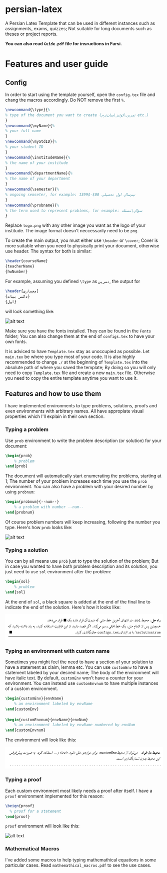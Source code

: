 # persian-latex
A Persian Latex Template that can be used in different instances such as assignments, exams, quizzes; Not suitable for long documents such as theses or project reports.

**You can also read `Guide.pdf` file for insructions in Farsi.**

# Features and user guide

## Config
In order to start using the template yourself, open the `config.tex` file and chang the macros accordingly. Do NOT remove the first `%`.
```Latex
\newcommand{\type}{%
% type of the document you want to create (تمرین\کوئیز\میان‌ترم etc.)
}
\newcommand{\myName}{%
% your full name
}
\newcommand{\myStdID}{%
% your student ID
}
\newcommand{\institudeName}{%
% the name of your institude
}
\newcommand{\departmentName}{%
% the name of your department
}
\newcommand{\semester}{%
% ongoing semseter, for example: نیم‌سال اول تحصیلی 00$-$1399
}
\newcommand{\probname}{%
% the term used to represent problems, for example: سؤال\مسئله
}
```
Replace `logo.png` with any other image you want as the logo of your institude. The image format doesn't neccessarily need to be `png`.

To create the main output, you must either use `\header` or `\cover`; Cover is more suitable when you need to physically print your document, otherwise use header. The syntax for both is similar:
```Latex
\header{courseName}
{teacherName}
{hwNumber}
```
For example, assuming you defined `\type` as `تمرین`, the output for
```Latex
\header{معماری}
{دکتر بیات}
{اول}
```
will look something like:

![alt text](https://raw.githubusercontent.com/benyamxn/persian-latex/main/images/header.png "How header looks like")


Make sure you have the fonts installed. They can be found in the `Fonts` folder; You can also change them at the end of `configs.tex` to have your own fonts.

It is adviced to have `Template.tex` stay as unoccupied as possible. Let `main.tex` be where you type most of your code.
It is also highly recommended to change `./` at the beginning of `Template.tex` into the absolute path of where you saved the template; By doing so you will only need to copy `Template.tex` file and create a new `main.tex` file. Otherwise you need to copy the entire template anytime you want to use it.

## Features and how to use them
I have implemented environments to type problems, solutions, proofs and even environments with arbitrary names. All have appropiate visual properties which I'll explain in their own section.

### Typing a problem
Use `prob` environment to write the problem description (or solution) for your document:
```Latex
\begin{prob}
	% problem
\end{prob}
```
The document will automatically start enumerating the problems, starting at 1; The number of your problem increases each time you use the `prob` environment.
You can also have a problem with your desired number by using `probnum`:
```Latex
\begin{probnum}{--num--}
	% a problem with number --num--
\end{probnum}
```
Of course problem numbers will keep increasing, following the number you type. Here's how `prob` looks like:

![alt text](https://raw.githubusercontent.com/benyamxn/persian-latex/main/images/prob.png "Example of prob environment")



### Typing a solution
You can by all means use `prob` just to type the solution of the problem; But in case you wanted to have both problem description and its solution, you just need to use `sol` environment after the problem:
```Latex
\begin{sol}
	% problem
\end{sol}
```
At the end of `sol`, a black square is added at the end of the final line to indicate the end of the solution. Here's how it looks like:

![alt text](https://raw.githubusercontent.com/benyamxn/persian-latex/main/images/sol.png "Example of sol environment")

### Typing an environment with custom name
Sometimes you might feel the need to have a section of your solution to have a statement as claim, lemma etc. You can use `customEnv` to have a statement labeled by your desired name; The body of the environment will have italic text. By default, `customEnv` won't have a counter for your environment. You can instead use `customEnvnum` to have multiple instances of a custom environment.
```Latex
\begin{customEnv}{envName}
	% an environment labeled by envName
\end{customEnv}

\begin{customEnvnum}{envName}{envNum}
	% an environment labeled by envName numbered by envNum
\end{customEnvnum}
```
The environment will look like this:

![alt text](https://raw.githubusercontent.com/benyamxn/persian-latex/main/images/customEnv.png "Example of custom environment")

### Typing a proof
Each custom environment most likely needs a proof after itself. I have a `proof` environment implemented for this reason:
```Latex
\beign{proof}
  % proof for a statement
\end{proof}
```
`proof` environment will look like this:

![alt text](https://raw.githubusercontent.com/benyamxn/persian-latex/main/images/proof.png "Example of proof environment")

### Mathematical Macros
I've added some macros to help typing mathemathical equations in some particular cases. Read `mathemathical_macros.pdf` to see the use cases.
